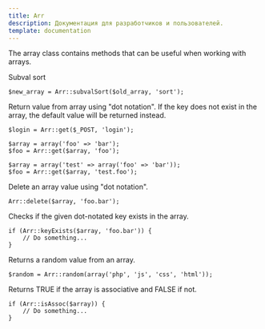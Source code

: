 ```yaml
---
title: Arr
description: Документация для разработчиков и пользователей.
template: documentation
---
```


The array class contains methods that can be useful when working with arrays.

Subval sort
```
$new_array = Arr::subvalSort($old_array, 'sort');
```

Return value from array using "dot notation".
If the key does not exist in the array, the default value will be returned instead.
```
$login = Arr::get($_POST, 'login');

$array = array('foo' => 'bar');
$foo = Arr::get($array, 'foo');

$array = array('test' => array('foo' => 'bar'));
$foo = Arr::get($array, 'test.foo');
```

Delete an array value using "dot notation".
```
Arr::delete($array, 'foo.bar');
```

Checks if the given dot-notated key exists in the array.
```
if (Arr::keyExists($array, 'foo.bar')) {
    // Do something...
}
```

Returns a random value from an array.
```
$random = Arr::random(array('php', 'js', 'css', 'html'));
```

Returns TRUE if the array is associative and FALSE if not.
```
if (Arr::isAssoc($array)) {
    // Do something...
}
```
